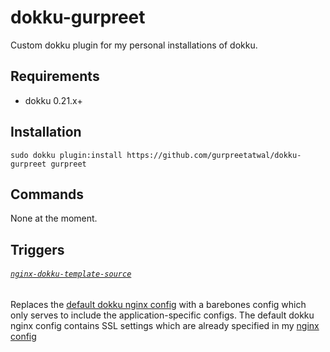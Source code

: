 # dokku-gurpreet

Custom dokku plugin for my personal installations of dokku.

## Requirements

- dokku 0.21.x+

## Installation

```shell
sudo dokku plugin:install https://github.com/gurpreetatwal/dokku-gurpreet gurpreet
```

## Commands

None at the moment.

## Triggers

###### [`nginx-dokku-template-source`](http://dokku.viewdocs.io/dokku/development/plugin-triggers/#nginx-dokku-template-source)

Replaces the [default dokku nginx config](https://github.com/dokku/dokku/blob/master/plugins/nginx-vhosts/templates/dokku.conf.sigil) with a barebones config which only serves to include the application-specific configs. The default dokku nginx config contains SSL settings which are already specified in my [nginx config](https://github.com/gurpreetatwal/nginx.conf)
